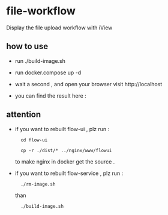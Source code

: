 # file-workflow
Display the file upload workflow with iView

## how to use

* run ./build-image.sh

* run docker.compose up -d

* wait a second , and open your browser visit http://localhost

* you can find the result here : 



## attention

* if you want to rebuilt flow-ui , plz run :

		cd flow-ui

		cp -r ./dist/* ../nginx/www/flowui	

	to make nginx in docker get the source . 

* if you want to rebuilt flow-service , plz run :
	
		./rm-image.sh

	than 	

		./build-image.sh			

		